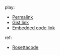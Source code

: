 play: 
- [Permalink](https://play.rust-lang.org/?version=stable&mode=debug&edition=2021&gist=78de651265f194db3de70c08ab0d921f)
- [Gist link](https://gist.github.com/rust-play/78de651265f194db3de70c08ab0d921f)
- [Embedded code link](https://play.rust-lang.org/?version=stable&mode=debug&edition=2021&code=%2F%2F%21+A+simple+implementation+of+the+Y+Combinator%3A%0A%2F%2F%21+%CE%BBf.%28%CE%BBn.nn%29%28%CE%BBn.f%28nn%29%29%0A%2F%2F%21+%3C%3D%3E+%CE%BBf.%28%CE%BBn.f%28nn%29%29%28%CE%BBn.f%28nn%29%29%0A%2F%2F%21+%0A%0A%2F%2F%2F+A+function+type+that+takes+its+own+type+as+an+input+is+an+infinite+recursive+type.%0A%2F%2F%2F+We+introduce+the+%22Apply%22+trait%2C+which+will+allow+us+to+have+an+input+with+the+same+type+as+self%2C+and+break+the+recursion.%0A%2F%2F%2F+The+input+is+going+to+be+a+trait+object+that+implements+the+desired+function+in+the+interface.%0A%2F%2F%2F+%0Atrait+Apply+%3CT%2C+R%3E+%0A%7B%0A%09fn+apply+%0A%09%28%26self%2C+f%3A+%26dyn+Apply%3CT%2C+R%3E%2C+t%3A+T%29+%0A%09%09-%3E+R%3B%0A%7D%0A%0A%2F%2F%2F+If+we+were+to+pass+in+self+as+f%2C+we+get%3A%0A%2F%2F%2F+%CE%BBf.%CE%BBt.sft%0A%2F%2F%2F+%3D%3E+%CE%BBs.%CE%BBt.sst+%5Bs%2Ff%5D%0A%2F%2F%2F+%3D%3E+%CE%BBs.ss%0A%2F%2F%2F+%0Aimpl+%3CT%2C+R%2C+F%3E+Apply+%0A%09%3CT%2C+R%3E+for+F+%0A%09where+F%3A+Fn+%28%26dyn+Apply%3CT%2C+R%3E%2C+T%29+%0A%09-%3E+R+%0A%7B%0A%09fn+apply+%0A%09%28%26self%2C+f%3A+%26dyn+Apply%3CT%2C+R%3E%2C+t%3A+T%29+%0A%09%09-%3E+R+%0A%09%7B+self%28f%2C+t%29+%7D%0A%7D%0A%0A%2F%2F%2F+%28%CE%BBt%28%CE%BBn.%28%CE%BBy.nny%29%29%28%CE%BBn.%28%CE%BBy.f%28%CE%BBz.nnz%29y%29%29%29t%0A%2F%2F%2F+%3D%3E+%28%CE%BBn.nn%29%28%CE%BBn.f%28nn%29%29%0A%2F%2F%2F+%3D%3E+Yf%0A%2F%2F%2F+%0Afn+fixedpoint+%0A%3CT%2C+R%3E+%0A%28f%3A+impl+Fn%28%26dyn+Fn%28T%29+-%3E+R%2C+T%29+-%3E+R%29+%0A%09-%3E+impl+Fn%28T%29+-%3E+R+%0A%7B%0A%09move+%7Ct%7C+%0A%09%09%0A%09%09%28+%26%7Cn%3A+%26dyn+Apply%3CT%2C+R%3E%2C+fixedpoint%7C+%0A%09%09%09n.apply%28n%2C+fixedpoint%29+%29+%0A%09%09%0A%09%09%28+%26%7Cn%3A+%26dyn+Apply%3CT%2C+R%3E%2C+fixedpoint%7C+%0A%09%09%09f+%28%26%7Cz%7C+n.apply%28n%2C+z%29%2C+fixedpoint%29%0A%09%09%2C+t%29%0A%7D%0A%0A%0A%0Afn+main%28%29+%0A%7B%0A%09%2F*+Factorial+of+n.+*%2F+%0A%09let+factorial+%3D+fixedpoint+%0A%09%28%0A%09%09%7C+fac%3A+%26dyn+Fn%28usize%29+-%3E+usize%0A%09%09%2C+n%0A%09%09%7C+%0A%09%09%09if+n+%3D%3D+0+%7B+1+%7D+%0A%09%09%09else+%7B+n+*+fac+%28n+-+1%29+%7D%0A%09%09%29+%3B%0A%09%0A%09%2F*+nth+Fibonacci+number.+*%2F+%0A%09let+fibonacci+%3D+fixedpoint+%0A%09%28%0A%09%09%7C+fib%3A+%26dyn+Fn%28%28usize%2C+usize%2C+usize%2C+%29%29+-%3E+usize%0A%09%09%2C+%28x%2C+y%2C+n%2C+%29%0A%09%09%7C+%0A%09%09%09match+n+%0A%09%09%09%7B%0A%09%09%09%090+%3D%3E+x%2C+%0A%09%09%09%091+%3D%3E+y%2C+%0A%09%09%09%09_+%3D%3E+fib+%28%28y%2C+x+%2B+y%2C+n+-+1%2C+%29%29%2C+%0A%09%09%09%7D%0A%09%09%29+%3B%0A%09%0A%09%2F*+Drive+function.+*%2F%0A%09let+n+%3D+10+%3B%0A%09println%21%28%22factorial+%28%7B%7D%29+%3D+%7B%7D%22%2C+n%2C+factorial+%28n%29%29%3B+%2F*+factorial+%2810%29+%3D+3628800+*%2F%0A%09println%21%28%22fibonacci+%281%2C+1%2C+%7B%7D%29+%3D+%7B%7D%22%2C+n%2C+fibonacci+%28%281%2C+1%2C+n%2C+%29%29%29%3B+%2F*+fibonacci+%281%2C+1%2C+10%29+%3D+89+*%2F%0A%7D%0A)


ref: 
- [Rosettacode](https://rosettacode.org/wiki/Y_combinator#Rust)
